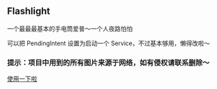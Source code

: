 ## Flashlight
一个最最最基本的手电筒爱普～一个人夜路怕怕

可以把 PendingIntent 设置为启动一个 Service，不过基本够用，懒得改啦～

### 提示：项目中用到的所有图片来源于网络，如有侵权请联系删除～

[使用一下啦](apk/flashlight.apk)
